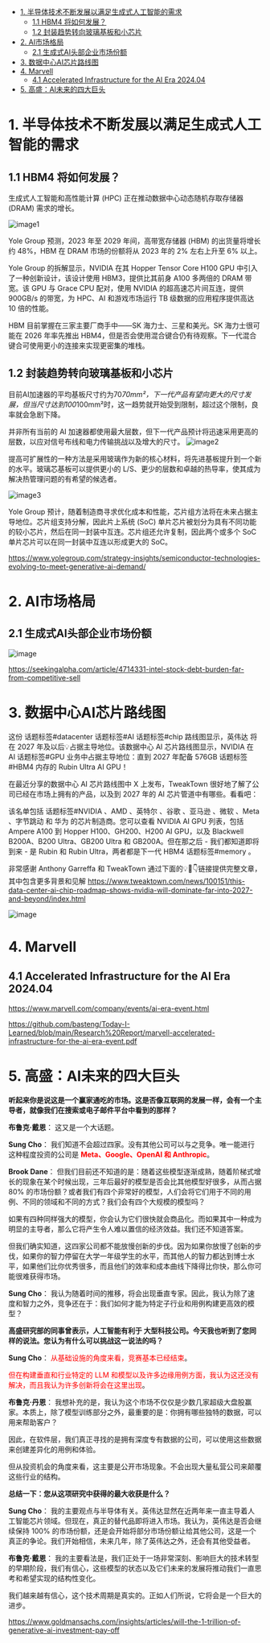 - [1. 半导体技术不断发展以满足生成式人工智能的需求](#1-半导体技术不断发展以满足生成式人工智能的需求)
  - [1.1 HBM4 将如何发展？](#11-hbm4-将如何发展)
  - [1.2 封装趋势转向玻璃基板和小芯片](#12-封装趋势转向玻璃基板和小芯片)
- [2. AI市场格局](#2-ai市场格局)
  - [2.1 生成式AI头部企业市场份额](#21-生成式ai头部企业市场份额)
- [3. 数据中心AI芯片路线图](#3-数据中心ai芯片路线图)
- [4. Marvell](#4-marvell)
  - [4.1 Accelerated Infrastructure for the AI Era 2024.04](#41-accelerated-infrastructure-for-the-ai-era-202404)
- [5. 高盛：AI未来的四大巨头](#5-高盛ai未来的四大巨头)

<div STYLE="page-break-after: always;"></div>

# 1. 半导体技术不断发展以满足生成式人工智能的需求

## 1.1 HBM4 将如何发展？   
生成式人工智能和高性能计算 (HPC) 正在推动数据中心动态随机存取存储器 (DRAM) 需求的增长。

![image1](/picture/img_gen-ai-hbm-product-development_yint_july-2024-1-1024x662.jpg)

Yole Group 预测，2023 年至 2029 年间，高带宽存储器 (HBM) 的出货量将增长约 48%，HBM 在 DRAM 市场的份额将从 2023 年的 2% 左右上升至 6% 以上。

Yole Group 的拆解显示，NVIDIA 在其 Hopper Tensor Core H100 GPU 中引入了一种创新设计，该设计使用 HBM3，提供比其前身 A100 多两倍的 DRAM 带宽。该 GPU 与 Grace CPU 配对，使用 NVIDIA 的超高速芯片间互连，提供 900GB/s 的带宽，为 HPC、AI 和游戏市场运行 TB 级数据的应用程序提供高达 10 倍的性能。

HBM 目前掌握在三家主要厂商手中——SK 海力士、三星和美光。SK 海力士很可能在 2026 年率先推出 HBM4，但是否会使用混合键合仍有待观察。下一代混合键合可使用更小的连接来实现更密集的堆栈。

## 1.2 封装趋势转向玻璃基板和小芯片
目前AI加速器的平均基板尺寸约为70*70mm²，下一代产品有望向更大的尺寸发展，但当尺寸达到100*100mm²时，这一趋势就开始受到限制，超过这个限制，良率就会急剧下降。

并非所有当前的 AI 加速器都使用最大层数，但下一代产品预计将迅速采用更高的层数，以应对信号布线和电力传输挑战以及增大的尺寸。
![image2](/picture/img_high_end_performance_packaging_all-platforms_yg_july2024-1-1024x662.jpg)


提高可扩展性的一种方法是采用玻璃作为新的核心材料，将先进基板提升到一个新的水平。玻璃芯基板可以提供更小的 L/S、更少的层数和卓越的热导率，使其成为解决热管理问题的有希望的候选者。

![image3](/picture/img-status-of-the-advanced-ic-substrates-industry_option-for-datacenters_yint_july2024-1-1024x662.jpg)

Yole Group 预计，随着制造商寻求优化成本和性能，芯片组方法将在未来占据主导地位。芯片组支持分解，因此片上系统 (SoC) 单片芯片被划分为具有不同功能的较小芯片，然后在同一封装中互连。芯片组还允许复制，因此两个或多个 SoC 单片芯片可以在同一封装中互连以形成更大的 SoC。

<https://www.yolegroup.com/strategy-insights/semiconductor-technologies-evolving-to-meet-generative-ai-demand/>

# 2. AI市场格局

## 2.1 生成式AI头部企业市场份额

![image](picture/AI-market%202023.png)

<https://seekingalpha.com/article/4714331-intel-stock-debt-burden-far-from-competitive-sell>

# 3. 数据中心AI芯片路线图

这份 话题标签#datacenter 话题标签#AI 话题标签#chip 路线图显示，英伟达 将在 2027 年及以后💡占据主导地位。该数据中心 AI 芯片路线图显示，NVIDIA 在 AI 话题标签#GPU 业务中占据主导地位：直到 2027 年配备 576GB 话题标签#HBM4 内存的 Rubin Ultra AI GPU！

在最近分享的数据中心 AI 芯片路线图中 X 上发布，TweakTown 很好地了解了公司已经在市场上拥有的产品，以及到 2027 年的 AI 芯片管道中有哪些。看看吧：

该名单包括 话题标签#NVIDIA 、AMD 、英特尔 、谷歌 、亚马逊 、微软 、Meta 、字节跳动 和 华为 的芯片制造商。您可以查看 NVIDIA AI GPU 列表，包括 Ampere A100 到 Hopper H100、GH200、H200 AI GPU，以及 Blackwell B200A、B200 Ultra、GB200 Ultra 和 GB200A。但在那之后 - 我们都知道即将到来 - 是 Rubin 和 Rubin Ultra，两者都是下一代 HBM4 话题标签#memory 。

非常感谢 Anthony Garreffa 和 TweakTown 通过下面的💡🙏👇链接提供完整文章，其中包含更多背景和见解
<https://www.tweaktown.com/news/100151/this-data-center-ai-chip-roadmap-shows-nvidia-will-dominate-far-into-2027-and-beyond/index.html>

![image](/picture/AI%20datacenter.jpg)

# 4. Marvell

## 4.1 Accelerated Infrastructure for the AI Era 2024.04

<https://www.marvell.com/company/events/ai-era-event.html>

<https://github.com/basteng/Today-I-Learned/blob/main/Research%20Report/marvell-accelerated-infrastructure-for-the-ai-era-event.pdf>

# 5. 高盛：AI未来的四大巨头

**听起来你是说这是一个赢家通吃的市场。这是否像互联网的发展一样，会有一个主导者，就像我们在搜索或电子邮件平台中看到的那样？**

**布鲁克·戴恩**： 这又是一个大话题。

**Sung Cho**： 我们知道不会超过四家。没有其他公司可以与之竞争。唯一能进行这种程度投资的公司是 **<font color=red>Meta、Google、OpenAI 和 Anthropic</font>**。

**Brook Dane**： 但我们目前还不知道的是：随着这些模型逐渐成熟，随着阶梯式增长的现象在某个时候出现，三年后最好的模型是否会比其他模型好很多，从而占据 80% 的市场份额？或者我们有四个非常好的模型，人们会将它们用于不同的用例、不同的领域和不同的方式？我们会有四个大规模的模型吗？

如果有四种同样强大的模型，你会认为它们很快就会商品化。而如果其中一种成为明显的主导者，那么它将产生令人难以置信的经济效益。我们还不知道答案。

但我们确实知道，这四家公司都不能放慢创新的步伐。因为如果你放慢了创新的步伐，如果你的智力停留在大学一年级学生的水平，而其他人的智力都达到博士水平，如果他们比你优秀很多，而且他们的效率和成本曲线下降得比你快，那么你可能很难获得市场。

**Sung Cho**： 我认为随着时间的推移，将会出现垂直专家。因此，我认为除了速度和智力之外，竞争还在于：我们如何才能为特定子行业和用例构建更高效的模型？

**高盛研究部的同事曾表示，人工智能有利于 大型科技公司。今天我也听到了您同样的说法。您认为有什么可以挑战这一说法的吗？** 

**Sung Cho**： <font color=red>从基础设施的角度来看，竞赛基本已经结束</font>。

<font color=red>但在构建垂直和行业特定的 LLM 和模型以及许多边缘用例方面，我认为这还没有解决，而且我认为许多创新将会在这里出现</font>。

**布鲁克·丹恩**： 我想补充的是，我认为这个市场不仅仅是少数几家超级大盘股赢家。本质上，除了模型训练部分之外，最重要的是：你拥有哪些独特的数据，可以用来帮助客户？

因此，在软件层，我们真正寻找的是拥有深度专有数据的公司，可以使用这些数据来创建差异化的用例和体验。

但从投资机会的角度来看，这主要是公开市场现象。不会出现大量私营公司来颠覆这些行业的结构。

**总结一下：您从这项研究中获得的最大收获是什么？**

**Sung Cho**： 我的主要观点与半导体有关。英伟达显然在近两年来一直主导着人工智能芯片领域。但现在，真正的替代品即将进入市场。我认为，英伟达是否会继续保持 100% 的市场份额，还是会开始将部分市场份额让给其他公司，这是一个真正的争论。我们开始相信，未来几年，除了英伟达之外，还会有其他受益者。

**布鲁克·戴恩**： 我的主要看法是，我们正处于一场非常深刻、影响巨大的技术转型的早期阶段，我们有信心，这些模型的状态以及它们未来的发展将推动我们一直思考和希望实现的结构性变化。

我们越来越有信心，这个技术周期是真实的。正如人们所说，它将会是一个巨大的进步。

<https://www.goldmansachs.com/insights/articles/will-the-1-trillion-of-generative-ai-investment-pay-off>